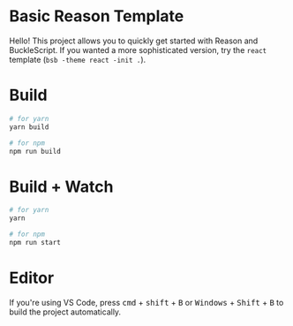 # Basic Reason Template

Hello! This project allows you to quickly get started with Reason and
BuckleScript. If you wanted a more sophisticated version, try the `react`
template (`bsb -theme react -init .`).

# Build

```bash
# for yarn
yarn build

# for npm
npm run build
```

# Build + Watch

```bash
# for yarn
yarn

# for npm
npm run start
```

# Editor

If you're using VS Code, press <kbd>cmd</kbd> + <kbd>shift</kbd> + <kbd>B</kbd>
or <kbd>Windows</kbd> + <kbd>Shift</kbd> + <kbd>B</kbd> to build the project
automatically.
